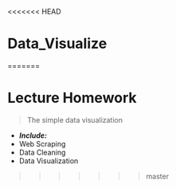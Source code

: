 <<<<<<< HEAD
# Data_Visualize
=======
# Lecture Homework 
> The simple data visualization 

- ___Include:___
- Web Scraping
- Data Cleaning
- Data Visualization
>>>>>>> master
